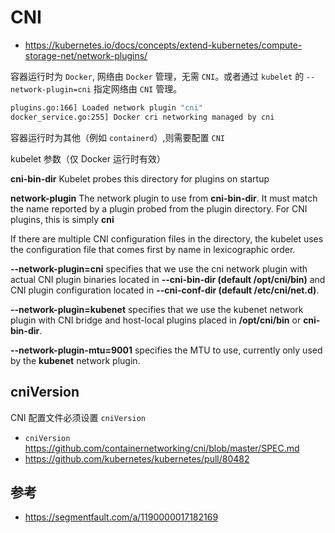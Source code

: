 # CNI

* https://kubernetes.io/docs/concepts/extend-kubernetes/compute-storage-net/network-plugins/

容器运行时为 `Docker`, 网络由 `Docker` 管理，无需 `CNI`。或者通过 `kubelet` 的 `--network-plugin=cni` 指定网络由 `CNI` 管理。

```bash
plugins.go:166] Loaded network plugin "cni"
docker_service.go:255] Docker cri networking managed by cni
```

容器运行时为其他（例如 `containerd`）,则需要配置 `CNI`

kubelet 参数（仅 Docker 运行时有效）

**cni-bin-dir** Kubelet probes this directory for plugins on startup

**network-plugin** The network plugin to use from **cni-bin-dir**. It must match the name reported by a plugin probed from the plugin directory. For CNI plugins, this is simply **cni**

If there are multiple CNI configuration files in the directory, the kubelet uses the configuration file that comes first by name in lexicographic order.

**--network-plugin=cni** specifies that we use the cni network plugin with actual CNI plugin binaries located in **--cni-bin-dir (default /opt/cni/bin)** and CNI plugin configuration located in **--cni-conf-dir (default /etc/cni/net.d)**.

**--network-plugin=kubenet** specifies that we use the kubenet network plugin with CNI bridge and host-local plugins placed in **/opt/cni/bin** or **cni-bin-dir**.

**--network-plugin-mtu=9001** specifies the MTU to use, currently only used by the **kubenet** network plugin.

## cniVersion

CNI 配置文件必须设置 `cniVersion`

* `cniVersion` https://github.com/containernetworking/cni/blob/master/SPEC.md
* https://github.com/kubernetes/kubernetes/pull/80482

## 参考

* https://segmentfault.com/a/1190000017182169
